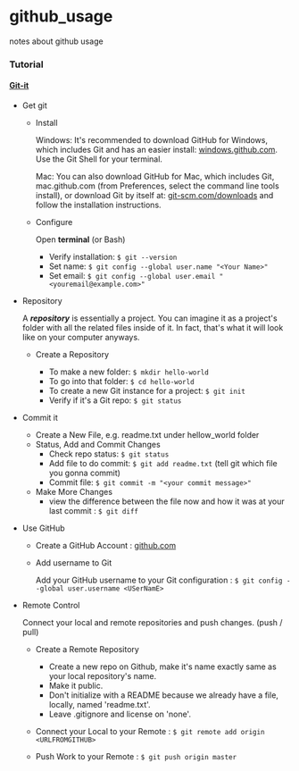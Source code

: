 # github_usage
notes about github usage


### Tutorial
#### [Git-it](http://jlord.us/git-it/)
- Get git
  - Install
  
    Windows: It's recommended to download GitHub for Windows, which includes Git and has an easier install: [windows.github.com](http://windows.github.com/). Use the Git Shell for your terminal.
    
    Mac: You can also download GitHub for Mac, which includes Git, mac.github.com (from Preferences, select the command line tools install), or download Git by itself at: [git-scm.com/downloads](http://git-scm.com/downloads) and follow the installation instructions.
  
  - Configure
  
    Open **terminal** (or Bash)
    - Verify installation:  `$ git --version`
    - Set name: `$ git config --global user.name "<Your Name>"`
    - Set email: `$ git config --global user.email "<youremail@example.com>"`
    
- Repository
  
  A _**repository**_ is essentially a project. You can imagine it as a project's folder with all the related files inside of it. In fact, that's what it will look like on your computer anyways.
  
  - Create a Repository
  
    - To make a new folder: `$ mkdir hello-world`
    - To go into that folder: `$ cd hello-world`
    - To create a new Git instance for a project: `$ git init`
    - Verify if it's a Git repo: `$ git status`
  
- Commit it
  - Create a New File, e.g. readme.txt under hellow_world folder
  - Status, Add and Commit Changes
    - Check repo status: `$ git status`
    - Add file to do commit: `$ git add readme.txt` (tell git which file you gonna commit)
    - Commit file: `$ git commit -m "<your commit message>"`
  - Make More Changes
    -  view the difference between the file now and how it was at your last commit : `$ git diff`

- Use GitHub
  - Create a GitHub Account : [github.com](http://github.com/)
  - Add username to Git
  
    Add your GitHub username to your Git configuration : `$ git config --global user.username <USerNamE>`
  
- Remote Control
  
  Connect your local and remote repositories and push changes. (push / pull)
  - Create a Remote Repository   
    - Create a new repo on Github, make it's name exactly same as your local repository's name. 
    - Make it public.
    - Don't initialize with a README because we already have a file, locally, named 'readme.txt'.
    - Leave .gitignore and license on 'none'.
  
  - Connect your Local to your Remote : `$ git remote add origin <URLFROMGITHUB>`
  - Push Work to your Remote : `$ git push origin master`
  

